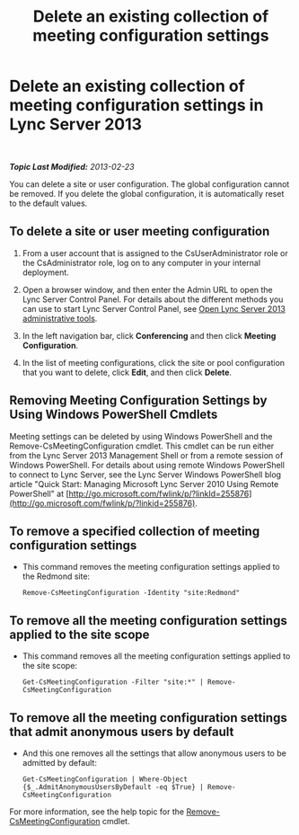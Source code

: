 ﻿---
title: 'Delete an existing collection of meeting configuration settings'
TOCTitle: Delete an existing collection of meeting configuration settings
ms:assetid: 92ff8a91-05c5-4047-a533-5dff12f22299
ms:mtpsurl: https://technet.microsoft.com/en-us/library/JJ688136(v=OCS.15)
ms:contentKeyID: 49733736
ms.date: 07/23/2014
mtps_version: v=OCS.15
---

<div data-xmlns="http://www.w3.org/1999/xhtml">

<div class="topic" data-xmlns="http://www.w3.org/1999/xhtml" data-msxsl="urn:schemas-microsoft-com:xslt" data-cs="http://msdn.microsoft.com/en-us/">

<div data-asp="http://msdn2.microsoft.com/asp">

# Delete an existing collection of meeting configuration settings in Lync Server 2013

</div>

<div id="mainSection">

<div id="mainBody">

<span> </span>

_**Topic Last Modified:** 2013-02-23_

You can delete a site or user configuration. The global configuration cannot be removed. If you delete the global configuration, it is automatically reset to the default values.

<div>

## To delete a site or user meeting configuration

1.  From a user account that is assigned to the CsUserAdministrator role or the CsAdministrator role, log on to any computer in your internal deployment.

2.  Open a browser window, and then enter the Admin URL to open the Lync Server Control Panel. For details about the different methods you can use to start Lync Server Control Panel, see [Open Lync Server 2013 administrative tools](lync-server-2013-open-lync-server-administrative-tools.md).

3.  In the left navigation bar, click **Conferencing** and then click **Meeting Configuration**.

4.  In the list of meeting configurations, click the site or pool configuration that you want to delete, click **Edit**, and then click **Delete**.

</div>

<div>

## Removing Meeting Configuration Settings by Using Windows PowerShell Cmdlets

Meeting settings can be deleted by using Windows PowerShell and the Remove-CsMeetingConfiguration cmdlet. This cmdlet can be run either from the Lync Server 2013 Management Shell or from a remote session of Windows PowerShell. For details about using remote Windows PowerShell to connect to Lync Server, see the Lync Server Windows PowerShell blog article "Quick Start: Managing Microsoft Lync Server 2010 Using Remote PowerShell" at [http://go.microsoft.com/fwlink/p/?linkId=255876](http://go.microsoft.com/fwlink/p/?linkid=255876).

<div>

## To remove a specified collection of meeting configuration settings

  - This command removes the meeting configuration settings applied to the Redmond site:
    
        Remove-CsMeetingConfiguration -Identity "site:Redmond"

</div>

<div>

## To remove all the meeting configuration settings applied to the site scope

  - This command removes all the meeting configuration settings applied to the site scope:
    
        Get-CsMeetingConfiguration -Filter "site:*" | Remove-CsMeetingConfiguration

</div>

<div>

## To remove all the meeting configuration settings that admit anonymous users by default

  - And this one removes all the settings that allow anonymous users to be admitted by default:
    
        Get-CsMeetingConfiguration | Where-Object {$_.AdmitAnonymousUsersByDefault -eq $True} | Remove-CsMeetingConfiguration

</div>

For more information, see the help topic for the [Remove-CsMeetingConfiguration](remove-csmeetingconfiguration.md) cmdlet.

</div>

</div>

<span> </span>

</div>

</div>

</div>

